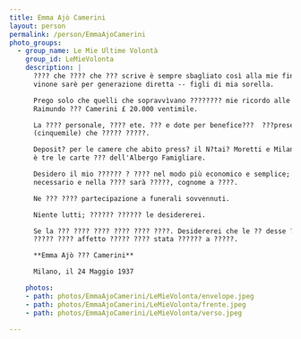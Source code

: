 ```yaml
---
title: Emma Ajò Camerini
layout: person
permalink: /person/EmmaAjoCamerini
photo_groups:
  - group_name: Le Mie Ultime Volontà
    group_id: LeMieVolonta
    description: |
      ???? che ???? che ??? scrive è sempre sbagliato così alla mie fine ?? che
      vinone sarè per generazione diretta -- figli di mia sorella.

      Prego solo che quelli che sopravvìvano ???????? mie ricordo alle nepote di
      Raimundo ??? Camerini £ 20.000 ventimile.

      La ???? personale, ???? ete. ??? e dote per benefice???  ???prese le £ 5.000
      (cinquemile) che ????? ?????.

      Deposit? per le camere che abito press? il N?tai? Moretti e Milano. La ??????
      è tre le carte ??? dell'Albergo Famigliare.

      Desidero il mio ?????? ? ???? nel modo più economico e semplice; il ????
      necessario e nella ???? sarà ?????, cognome a ????.

      Ne ??? ???? partecipazione a funerali sovvennuti.

      Niente lutti; ?????? ?????? le desidererei.

      Se la ??? ???? ???? ???? ???? ????. Desidererei che le ?? desse ?? ???
      ????? ???? affetto ????? ???? stata ?????? a ?????.

      **Emma Ajò ??? Camerini**

      Milano, il 24 Maggio 1937

    photos:
    - path: photos/EmmaAjoCamerini/LeMieVolonta/envelope.jpeg
    - path: photos/EmmaAjoCamerini/LeMieVolonta/frente.jpeg
    - path: photos/EmmaAjoCamerini/LeMieVolonta/verso.jpeg

---
```

